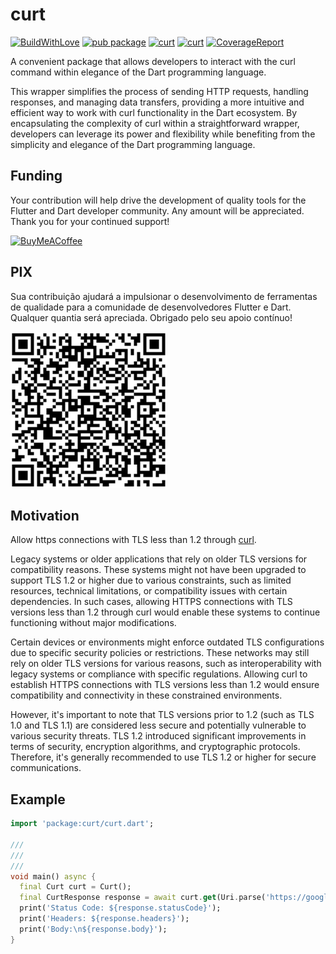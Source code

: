 # curt

[![BuildWithLove](https://img.shields.io/badge/%20built%20with-%20%E2%9D%A4-ff69b4.svg "build with love")](https://github.com/edufolly/curt/stargazers)
[![pub package](https://img.shields.io/pub/v/curt?include_prereleases.svg "curt")](https://pub.dev/packages/curt)
[![curt](https://img.shields.io/github/license/edufolly/curt "licence")](https://github.com/edufolly/curt)
[![curt](https://img.shields.io/github/actions/workflow/status/edufolly/curt/main.yml?branch=main "build")](https://github.com/edufolly/curt)
[![CoverageReport](https://img.shields.io/badge/coverage-report-blue "coverage report")](https://edufolly.github.io/curt/coverage/)

A convenient package that allows developers to interact with the curl command
within elegance of the Dart programming language.

This wrapper simplifies the process of sending HTTP requests, handling
responses, and managing data transfers, providing a more intuitive and efficient
way to work with curl functionality in the Dart ecosystem. By encapsulating the
complexity of curl within a straightforward wrapper, developers can leverage its
power and flexibility while benefiting from the simplicity and elegance of the
Dart programming language.

## Funding

Your contribution will help drive the development of quality tools for the
Flutter and Dart developer community. Any amount will be appreciated. Thank you
for your continued support!

[![BuyMeACoffee](https://www.buymeacoffee.com/assets/img/guidelines/download-assets-sm-2.svg)](https://www.buymeacoffee.com/edufolly)

## PIX

Sua contribuição ajudará a impulsionar o desenvolvimento de ferramentas de
qualidade para a comunidade de desenvolvedores Flutter e Dart. Qualquer quantia
será apreciada. Obrigado pelo seu apoio contínuo!

[![PIX](helpers/pix.png)](https://nubank.com.br/pagar/2bt2q/RBr4Szfuwr)

## Motivation

Allow https connections with TLS less than 1.2 through [curl](https://curl.se/).

Legacy systems or older applications that rely on older TLS versions for
compatibility reasons. These systems might not have been upgraded to support TLS
1.2 or higher due to various constraints, such as limited resources, technical
limitations, or compatibility issues with certain dependencies. In such cases,
allowing HTTPS connections with TLS versions less than 1.2 through curl would
enable these systems to continue functioning without major modifications.

Certain devices or environments might enforce outdated TLS configurations due to
specific security policies or restrictions. These networks may still rely on
older TLS versions for various reasons, such as interoperability with legacy
systems or compliance with specific regulations. Allowing curl to establish
HTTPS connections with TLS versions less than 1.2 would ensure compatibility and
connectivity in these constrained environments.

However, it's important to note that TLS versions prior to 1.2 (such as TLS 1.0
and TLS 1.1) are considered less secure and potentially vulnerable to various
security threats. TLS 1.2 introduced significant improvements in terms of
security, encryption algorithms, and cryptographic protocols. Therefore, it's
generally recommended to use TLS 1.2 or higher for secure communications.

## Example

```dart
import 'package:curt/curt.dart';

///
/// 
/// 
void main() async {
  final Curt curt = Curt();
  final CurtResponse response = await curt.get(Uri.parse('https://google.com'));
  print('Status Code: ${response.statusCode}');
  print('Headers: ${response.headers}');
  print('Body:\n${response.body}');
}
```
